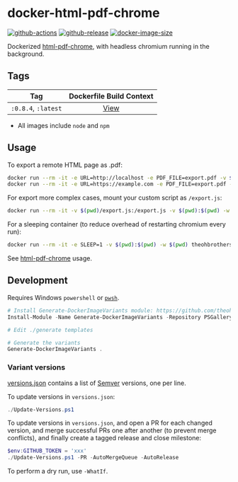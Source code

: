 # docker-html-pdf-chrome

[![github-actions](https://github.com/theohbrothers/docker-html-pdf-chrome/workflows/ci-master-pr/badge.svg)](https://github.com/theohbrothers/docker-html-pdf-chrome/actions)
[![github-release](https://img.shields.io/github/v/release/theohbrothers/docker-html-pdf-chrome?style=flat-square)](https://github.com/theohbrothers/docker-html-pdf-chrome/releases/)
[![docker-image-size](https://img.shields.io/docker/image-size/theohbrothers/docker-html-pdf-chrome/latest)](https://hub.docker.com/r/theohbrothers/docker-html-pdf-chrome)

Dockerized [html-pdf-chrome](https://github.com/westy92/html-pdf-chrome), with headless chromium running in the background.

## Tags

| Tag | Dockerfile Build Context |
|:-------:|:---------:|
| `:0.8.4`, `:latest` | [View](variants/0.8.4) |

- All images include `node` and `npm`

## Usage

To export a remote HTML page as .pdf:

```sh
docker run --rm -it -e URL=http://localhost -e PDF_FILE=export.pdf -v $(pwd):$(pwd) -w $(pwd) --network host theohbrothers/docker-html-pdf-chrome:0.8.4
docker run --rm -it -e URL=https://example.com -e PDF_FILE=export.pdf -v $(pwd):$(pwd) -w $(pwd) theohbrothers/docker-html-pdf-chrome:0.8.4
```

For export more complex cases, mount your custom script as `/export.js`:

```sh
docker run --rm -it -v $(pwd)/export.js:/export.js -v $(pwd):$(pwd) -w $(pwd) theohbrothers/docker-html-pdf-chrome:0.8.4 node /export.js
```

For a sleeping container (to reduce overhead of restarting chromium every run):

```sh
docker run --rm -it -e SLEEP=1 -v $(pwd):$(pwd) -w $(pwd) theohbrothers/docker-html-pdf-chrome:0.8.4
```

See [html-pdf-chrome](https://github.com/westy92/html-pdf-chrome#usage) usage.

## Development

Requires Windows `powershell` or [`pwsh`](https://github.com/PowerShell/PowerShell).

```powershell
# Install Generate-DockerImageVariants module: https://github.com/theohbrothers/Generate-DockerImageVariants
Install-Module -Name Generate-DockerImageVariants -Repository PSGallery -Scope CurrentUser -Force -Verbose

# Edit ./generate templates

# Generate the variants
Generate-DockerImageVariants .
```

### Variant versions

[versions.json](generate/definitions/versions.json) contains a list of [Semver](https://semver.org/) versions, one per line.

To update versions in `versions.json`:

```powershell
./Update-Versions.ps1
```

To update versions in `versions.json`, and open a PR for each changed version, and merge successful PRs one after another (to prevent merge conflicts), and finally create a tagged release and close milestone:

```powershell
$env:GITHUB_TOKEN = 'xxx'
./Update-Versions.ps1 -PR -AutoMergeQueue -AutoRelease
```

To perform a dry run, use `-WhatIf`.
